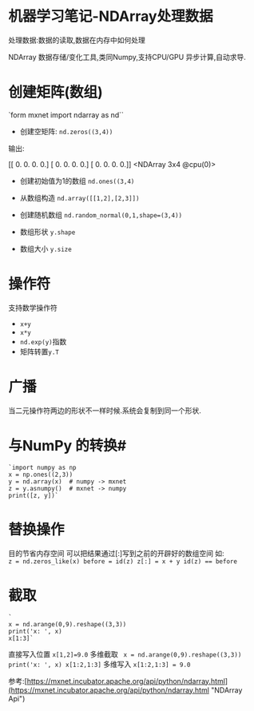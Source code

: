 # 机器学习笔记-NDArray处理数据

处理数据:数据的读取,数据在内存中如何处理


NDArray 数据存储/变化工具,类同Numpy,支持CPU/GPU 异步计算,自动求导.

# 创建矩阵(数组) #

`form mxnet import ndarray as nd``

- 创建空矩阵:
    `nd.zeros((3,4))`

输出:	

[[ 0.  0.  0.  0.]
 [ 0.  0.  0.  0.]
 [ 0.  0.  0.  0.]]
<NDArray 3x4 @cpu(0)>


- 创建初始值为1的数组
	`nd.ones((3,4)`
	
- 从数组构造
	`nd.array([[1,2],[2,3]])`

- 创建随机数组
	`nd.random_normal(0,1,shape=(3,4))`
- 数组形状
	`y.shape`
- 数组大小
	`y.size`

# 操作符 #

支持数学操作符
- `x+y`
- `x*y`
- `nd.exp(y)`指数
- 矩阵转置`y.T`
# 广播 #
当二元操作符两边的形状不一样时候.系统会复制到同一个形状.
# 与NumPy 的转换#
    `import numpy as np
	x = np.ones((2,3))
	y = nd.array(x)  # numpy -> mxnet
	z = y.asnumpy()  # mxnet -> numpy
	print([z, y])`

# 替换操作 #

目的节省内存空间
可以把结果通过[:]写到之前的开辟好的数组空间
如:    
    `z = nd.zeros_like(x)
	before = id(z)
	z[:] = x + y
	id(z) == before`
# 截取 #
	`
	x = nd.arange(0,9).reshape((3,3))
	print('x: ', x)
	x[1:3]`
    
直接写入位置
	`x[1,2]=9.0`
多维截取
	`
	x = nd.arange(0,9).reshape((3,3))
	print('x: ', x)
	x[1:2,1:3]`
多维写入
	`x[1:2,1:3] = 9.0`


参考:[https://mxnet.incubator.apache.org/api/python/ndarray.html](https://mxnet.incubator.apache.org/api/python/ndarray.html "NDArray Api")